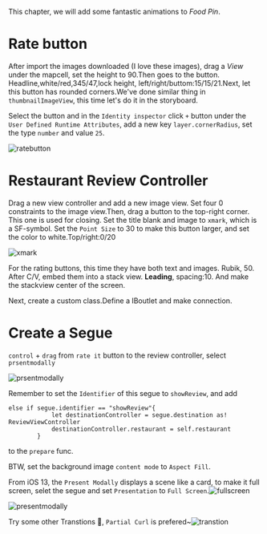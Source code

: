 This chapter, we will add some fantastic animations to *Food Pin*.

# Rate button

After import the images downloaded (I love these images), drag a *View* under the mapcell, set the height to 90.Then goes to the button. Headline,white/red,345/47,lock height, left/right/buttom:15/15/21.Next, let this button has rounded corners.We've done similar thing in `thumbnailImageView`, this time let's do it in the storyboard.

Select the button and in the `Identity inspector` click `+` button under the `User Defined Runtime Attributes`, add a new key `layer.cornerRadius`, set the type `number` and value `25`.

![ratebutton](graph/ratebutton.png)

# Restaurant Review Controller

Drag a new view controller and add a new image view. Set four 0 constraints to the image view.Then, drag a button to the top-right corner. This one is used for closing. Set the title blank and image to `xmark`, which is a SF-symbol. Set the `Point Size` to 30 to make this button larger, and set the color to white.Top/right:0/20

![xmark](graph/xmark.png)

For the rating buttons, this time they have both text and images. Rubik, 50. After C/V, embed them into a stack view. **Leading**, spacing:10. And make the stackview center of the screen.

Next, create a custom class.Define a IBoutlet and make connection.

# Create a Segue

`control` + `drag` from `rate it` button to the review controller, select `prsentmodally`

![prsentmodally](graph/prsentmodally.png)

Remember to set the `Identifier` of this segue to `showReview`, and add

```sw
else if segue.identifier == "showReview"{
            let destinationController = segue.destination as! ReviewViewController
            destinationController.restaurant = self.restaurant
        }
```

to the `prepare` func.

BTW, set the background image `content mode` to `Aspect Fill`.

From iOS 13, the `Present Modally` displays a scene like a card, to make it full screen, selet the segue and set `Presentation` to `Full Screen`.![fullscreen](graph/fullscreen.png)

![presentmodally](graph/presentmodally.jpg)

Try some other Transtions 🌚, `Partial Curl` is prefered~![transtion](graph/transtion.png)







